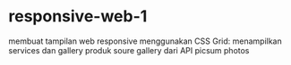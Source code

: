 # responsive-web-1
membuat tampilan web responsive menggunakan CSS Grid: menampilkan services dan gallery produk 
soure gallery dari API picsum photos
